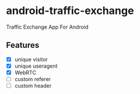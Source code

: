 # android-traffic-exchange
Traffic Exchange App For Android

## Features

- [x] unique visitor
- [x] unique useragent
- [x] WebRTC
- [ ] custom referer
- [ ] custom header
